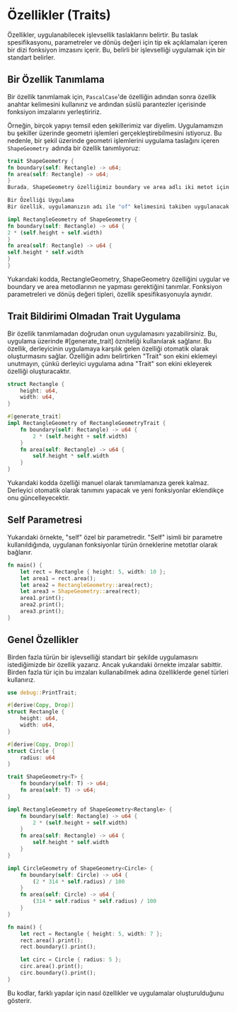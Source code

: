 # Özellikler (Traits) #

Özellikler, uygulanabilecek işlevsellik taslaklarını belirtir. Bu taslak spesifikasyonu, parametreler ve dönüş değeri için tip ek açıklamaları içeren bir dizi fonksiyon imzasını içerir. Bu, belirli bir işlevselliği uygulamak için bir standart belirler.

## Bir Özellik Tanımlama ##

Bir özellik tanımlamak için, `PascalCase`'de özelliğin adından sonra özellik anahtar kelimesini kullanırız ve ardından süslü parantezler içerisinde fonksiyon imzalarını yerleştiririz.

Örneğin, birçok yapıyı temsil eden şekillerimiz var diyelim. Uygulamamızın bu şekiller üzerinde geometri işlemleri gerçekleştirebilmesini istiyoruz. Bu nedenle, bir şekil üzerinde geometri işlemlerini uygulama taslağını içeren `ShapeGeometry `adında bir özellik tanımlıyoruz:
```rs
trait ShapeGeometry {
fn boundary(self: Rectangle) -> u64;
fn area(self: Rectangle) -> u64;
}
Burada, ShapeGeometry özelliğimiz boundary ve area adlı iki metot için imzalar deklare eder. Uygulandığında, her iki fonksiyon da özelliğin belirttiği gibi parametreleri kabul etmeli ve bir u64 döndürmelidir.

Bir Özelliği Uygulama
Bir özellik, uygulamanızın adı ile "of" kelimesini takiben uygulanacak özelliğin adını kullanarak "impl" anahtar kelimesi ile uygulanabilir. ShapeGeometry özelliğini uygulayan bir örnek aşağıda verilmiştir.

impl RectangleGeometry of ShapeGeometry {
fn boundary(self: Rectangle) -> u64 {
2 * (self.height + self.width)
}
fn area(self: Rectangle) -> u64 {
self.height * self.width
}
}
```
Yukarıdaki kodda, RectangleGeometry, ShapeGeometry özelliğini uygular ve boundary ve area metodlarının ne yapması gerektiğini tanımlar. Fonksiyon parametreleri ve dönüş değeri tipleri, özellik spesifikasyonuyla aynıdır.

## Trait Bildirimi Olmadan Trait Uygulama ##

Bir özellik tanımlamadan doğrudan onun uygulamasını yazabilirsiniz. Bu, uygulama üzerinde #[generate_trait] özniteliği kullanılarak sağlanır. Bu özellik, derleyicinin uygulamaya karşılık gelen özelliği otomatik olarak oluşturmasını sağlar. Özelliğin adını belirtirken "Trait" son ekini eklemeyi unutmayın, çünkü derleyici uygulama adına "Trait" son ekini ekleyerek özelliği oluşturacaktır.
```rs
struct Rectangle {
    height: u64,
    width: u64,
}

#[generate_trait]
impl RectangleGeometry of RectangleGeometryTrait {
    fn boundary(self: Rectangle) -> u64 {
        2 * (self.height + self.width)
    }
    fn area(self: Rectangle) -> u64 {
        self.height * self.width
    }
}
```
Yukarıdaki kodda özelliği manuel olarak tanımlamanıza gerek kalmaz. Derleyici otomatik olarak tanımını yapacak ve yeni fonksiyonlar eklendikçe onu güncelleyecektir.

## Self Parametresi ##

Yukarıdaki örnekte, "self" özel bir parametredir. "Self" isimli bir parametre kullanıldığında, uygulanan fonksiyonlar türün örneklerine metotlar olarak bağlanır.
```rs
fn main() {
    let rect = Rectangle { height: 5, width: 10 };
    let area1 = rect.area();
    let area2 = RectangleGeometry::area(rect);
    let area3 = ShapeGeometry::area(rect);
    area1.print();
    area2.print();
    area3.print();
}
```
## Genel Özellikler ##

Birden fazla türün bir işlevselliği standart bir şekilde uygulamasını istediğimizde bir özellik yazarız. Ancak yukarıdaki örnekte imzalar sabittir. Birden fazla tür için bu imzaları kullanabilmek adına özelliklerde genel türleri kullanırız.
```rs
use debug::PrintTrait;

#[derive(Copy, Drop)]
struct Rectangle {
    height: u64,
    width: u64,
}

#[derive(Copy, Drop)]
struct Circle {
    radius: u64
}

trait ShapeGeometry<T> {
    fn boundary(self: T) -> u64;
    fn area(self: T) -> u64;
}

impl RectangleGeometry of ShapeGeometry<Rectangle> {
    fn boundary(self: Rectangle) -> u64 {
        2 * (self.height + self.width)
    }
    fn area(self: Rectangle) -> u64 {
        self.height * self.width
    }
}

impl CircleGeometry of ShapeGeometry<Circle> {
    fn boundary(self: Circle) -> u64 {
        (2 * 314 * self.radius) / 100
    }
    fn area(self: Circle) -> u64 {
        (314 * self.radius * self.radius) / 100
    }
}

fn main() {
    let rect = Rectangle { height: 5, width: 7 };
    rect.area().print();
    rect.boundary().print();

    let circ = Circle { radius: 5 };
    circ.area().print();
    circ.boundary().print();
}
```
Bu kodlar, farklı yapılar için nasıl özellikler ve uygulamalar oluşturulduğunu gösterir.
